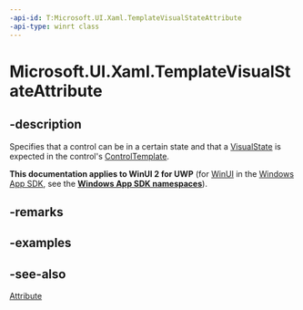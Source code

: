 ```yaml
---
-api-id: T:Microsoft.UI.Xaml.TemplateVisualStateAttribute
-api-type: winrt class
---
```


<!-- Class syntax.
public class TemplateVisualStateAttribute : System.Attribute
-->

# Microsoft.UI.Xaml.TemplateVisualStateAttribute

## -description
Specifies that a control can be in a certain state and that a [VisualState](visualstate.md) is expected in the control's [ControlTemplate](../microsoft.ui.xaml.controls/controltemplate.md).

**This documentation applies to WinUI 2 for UWP** (for [WinUI](/windows/apps/winui/winui3/) in the [Windows App SDK](/windows/apps/windows-app-sdk/), see the **[Windows App SDK namespaces](/windows/windows-app-sdk/api/winrt/)**).

## -remarks

## -examples

## -see-also
[Attribute](/dotnet/api/system.attribute?view=dotnet-uwp-10.0&preserve-view=true)
